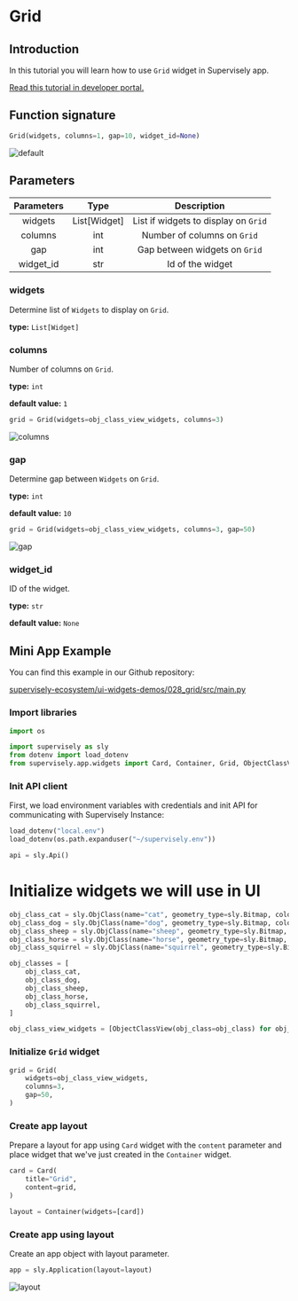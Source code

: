 # Grid

## Introduction

In this tutorial you will learn how to use `Grid` widget in Supervisely app.

[Read this tutorial in developer portal.](https://developer.supervise.ly/app-development/apps-with-gui/Grid)

## Function signature

```python
Grid(widgets, columns=1, gap=10, widget_id=None)
```

![default](https://user-images.githubusercontent.com/120389559/218113232-54061027-c0c2-4c9a-abc6-199808da9755.png)

## Parameters

| Parameters |     Type     |             Description              |
| :--------: | :----------: | :----------------------------------: |
|  widgets   | List[Widget] | List if widgets to display on `Grid` |
|  columns   |     int      |     Number of columns on `Grid`      |
|    gap     |     int      |    Gap between widgets on `Grid`     |
| widget_id  |     str      |           Id of the widget           |

### widgets

Determine list of `Widgets` to display on `Grid`.

**type:** `List[Widget]`

### columns

Number of columns on `Grid`.

**type:** `int`

**default value:** `1`

```python
grid = Grid(widgets=obj_class_view_widgets, columns=3)
```

![columns](https://user-images.githubusercontent.com/120389559/218115665-afdff2fd-ff83-417f-8637-894627ea70c8.png)

### gap

Determine gap between `Widgets` on `Grid`.

**type:** `int`

**default value:** `10`

```python
grid = Grid(widgets=obj_class_view_widgets, columns=3, gap=50)
```

![gap](https://user-images.githubusercontent.com/120389559/218116106-778e8c3e-8663-4b9a-96d7-3aef82190be8.png)

### widget_id

ID of the widget.

**type:** `str`

**default value:** `None`

## Mini App Example

You can find this example in our Github repository:

[supervisely-ecosystem/ui-widgets-demos/028_grid/src/main.py](https://github.com/supervisely-ecosystem/ui-widgets-demos/blob/master/028_grid/src/main.py)

### Import libraries

```python
import os

import supervisely as sly
from dotenv import load_dotenv
from supervisely.app.widgets import Card, Container, Grid, ObjectClassView
```

### Init API client

First, we load environment variables with credentials and init API for communicating with Supervisely Instance:

```python
load_dotenv("local.env")
load_dotenv(os.path.expanduser("~/supervisely.env"))

api = sly.Api()
```

# Initialize widgets we will use in UI

```python
obj_class_cat = sly.ObjClass(name="cat", geometry_type=sly.Bitmap, color=[255, 0, 0])
obj_class_dog = sly.ObjClass(name="dog", geometry_type=sly.Bitmap, color=[0, 255, 0])
obj_class_sheep = sly.ObjClass(name="sheep", geometry_type=sly.Bitmap, color=[0, 0, 255])
obj_class_horse = sly.ObjClass(name="horse", geometry_type=sly.Bitmap, color=[255, 255, 0])
obj_class_squirrel = sly.ObjClass(name="squirrel", geometry_type=sly.Bitmap, color=[255, 0, 255])

obj_classes = [
    obj_class_cat,
    obj_class_dog,
    obj_class_sheep,
    obj_class_horse,
    obj_class_squirrel,
]

obj_class_view_widgets = [ObjectClassView(obj_class=obj_class) for obj_class in obj_classes]
```

### Initialize `Grid` widget

```python
grid = Grid(
    widgets=obj_class_view_widgets,
    columns=3,
    gap=50,
)
```

### Create app layout

Prepare a layout for app using `Card` widget with the `content` parameter and place widget that we've just created in the `Container` widget.

```python
card = Card(
    title="Grid",
    content=grid,
)

layout = Container(widgets=[card])
```

### Create app using layout

Create an app object with layout parameter.

```python
app = sly.Application(layout=layout)
```

![layout](https://user-images.githubusercontent.com/120389559/218116106-778e8c3e-8663-4b9a-96d7-3aef82190be8.png)
